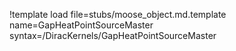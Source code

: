 !template load file=stubs/moose_object.md.template name=GapHeatPointSourceMaster syntax=/DiracKernels/GapHeatPointSourceMaster